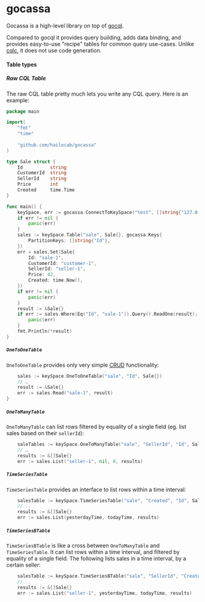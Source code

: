 gocassa
=======

Gocassa is a high-level library on top of [gocql](https://github.com/gocql/gocql).

Compared to gocql it provides query building, adds data binding, and provides easy-to-use "recipe" tables for common query use-cases. Unlike [cqlc](https://github.com/relops/cqlc), it does not use code generation.

#### Table types

##### Raw CQL Table

The raw CQL table pretty much lets you write any CQL query. Here is an example:

```go
package main

import(
    "fmt"
    "time"
    
    "github.com/hailocab/gocassa"
)

type Sale struct {
    Id          string
    CustomerId  string
    SellerId    string
    Price       int
    Created     time.Time
}

func main() {
    keySpace, err := gocassa.ConnectToKeySpace("test", []string{"127.0.0.1"}, "", "")
    if err != nil {
        panic(err)
    }
    sales := keySpace.Table("sale", Sale{}, gocassa.Keys{
        PartitionKeys: []string{"Id"},
    })
    err = sales.Set(Sale{
        Id: "sale-1",
        CustomerId: "customer-1",
        SellerId: "seller-1",
        Price: 42,
        Created: time.Now(),
    })
    if err != nil {
        panic(err)
    }
    result := &Sale{}
    if err := sales.Where(Eq("Id", "sale-1")).Query().ReadOne(result); err != nil {
        panic(err)
    }
    fmt.Println(*result)
}
```

##### `OneToOneTable`

`OneToOneTable` provides only very simple [CRUD](http://en.wikipedia.org/wiki/Create,_read,_update_and_delete) functionality:

```go
    sales := keySpace.OneToOneTable("sale", "Id", Sale{})
    // …
    result := &Sale{}
    err := sales.Read("sale-1", result)
}
```

##### `OneToManyTable`

`OneToManyTable` can list rows filtered by equality of a single field (eg. list sales based on their `sellerId`):

```go
    saleTables := keySpace.OneToManyTable("sale", "SellerId", "Id", Sale{})
    // …
    results := &[]Sale{}
    err := sales.List("seller-1", nil, 0, results)
```

##### `TimeSeriesTable`

`TimeSeriesTable` provides an interface to list rows within a time interval:

```go
    salesTable := keySpace.TimeSeriesTable("sale", "Created", "Id", Sale{})
    //...
    results := &[]Sale{}
    err := sales.List(yesterdayTime, todayTime, results)
```

##### `TimeSeriesBTable`

`TimeSeriesBTable` is like a cross between `OneToManyTable` and `TimeSeriesTable`. It can list rows within a time interval, and filtered by equality of a single field. The following lists sales in a time interval, by a certain seller:

```go
    salesTable := keySpace.TimeSeriesBTable("sale", "SellerId", "Created", "Id", Sale{})
    //...
    results := &[]Sale{}
    err := sales.List("seller-1", yesterdayTime, todayTime, results)
```
